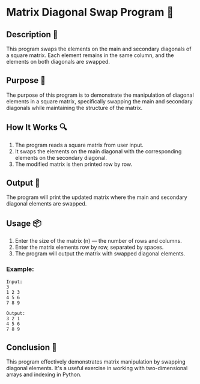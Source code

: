 # Matrix Diagonal Swap Program 🧮

## Description 📝

This program swaps the elements on the main and secondary diagonals of a square matrix.
Each element remains in the same column, and the elements on both diagonals are swapped.

## Purpose 🎯

The purpose of this program is to demonstrate the manipulation of diagonal elements in a square matrix, specifically swapping the main and secondary diagonals while maintaining the structure of the matrix.

## How It Works 🔍

1. The program reads a square matrix from user input.
2. It swaps the elements on the main diagonal with the corresponding elements on the secondary diagonal.
3. The modified matrix is then printed row by row.

## Output 📜

The program will print the updated matrix where the main and secondary diagonal elements are swapped.

## Usage 📦

1. Enter the size of the matrix (n) — the number of rows and columns.
2. Enter the matrix elements row by row, separated by spaces.
3. The program will output the matrix with swapped diagonal elements.

### Example:

```
Input:
3
1 2 3
4 5 6
7 8 9

Output:
3 2 1
4 5 6
7 8 9
```

## Conclusion 🚀

This program effectively demonstrates matrix manipulation by swapping diagonal elements.
It's a useful exercise in working with two-dimensional arrays and indexing in Python.
